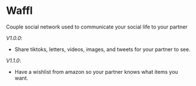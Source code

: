 # Waffl

Couple social network used to communicate your social life to your partner

*V1.0.0*:
- Share tiktoks, letters, videos, images, and tweets for your partner to see.

*V1.1.0*:
- Have a wishlist from amazon so your partner knows what items you want.  
